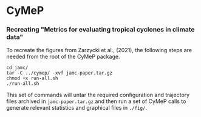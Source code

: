 # CyMeP

### Recreating "Metrics for evaluating tropical cyclones in climate data"

To recreate the figures from Zarzycki et al., (2021), the following steps are needed from the root of the CyMeP package.

```
cd jamc/
tar -C ../cymep/ -xvf jamc-paper.tar.gz 
chmod +x run-all.sh
./run-all.sh
```

This set of commands will untar the required configuration and trajectory files archived in `jamc-paper.tar.gz` and then run a set of CyMeP calls to generate relevant statistics and graphical files in `./fig/`.